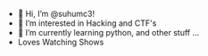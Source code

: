- 👋 Hi, I’m @suhumc3!
- 👀 I’m interested in Hacking and CTF's
- 🌱 I’m currently learning python, and other stuff ...
- Loves Watching Shows

<!---
suhumc3/suhumc3 is a ✨ special ✨ repository because its `README.md` (this file) appears on your GitHub profile.
You can click the Preview link to take a look at your changes.
--->
